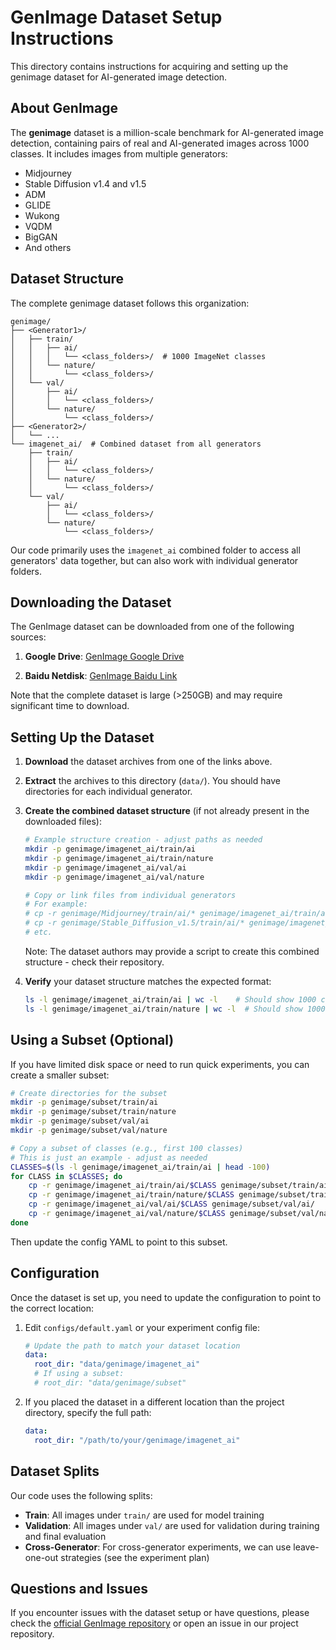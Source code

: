 # GenImage Dataset Setup Instructions

This directory contains instructions for acquiring and setting up the genimage dataset for AI-generated image detection.

## About GenImage

The **genimage** dataset is a million-scale benchmark for AI-generated image detection, containing pairs of real and AI-generated images across 1000 classes. It includes images from multiple generators:

- Midjourney
- Stable Diffusion v1.4 and v1.5
- ADM
- GLIDE
- Wukong
- VQDM
- BigGAN
- And others

## Dataset Structure

The complete genimage dataset follows this organization:

```
genimage/
├── <Generator1>/
│   ├── train/
│   │   ├── ai/
│   │   │   └── <class_folders>/  # 1000 ImageNet classes
│   │   └── nature/
│   │       └── <class_folders>/
│   └── val/
│       ├── ai/
│       │   └── <class_folders>/
│       └── nature/
│           └── <class_folders>/
├── <Generator2>/
│   └── ...
└── imagenet_ai/  # Combined dataset from all generators
    ├── train/
    │   ├── ai/
    │   │   └── <class_folders>/
    │   └── nature/
    │       └── <class_folders>/
    └── val/
        ├── ai/
        │   └── <class_folders>/
        └── nature/
            └── <class_folders>/
```

Our code primarily uses the `imagenet_ai` combined folder to access all generators' data together, but can also work with individual generator folders.

## Downloading the Dataset

The GenImage dataset can be downloaded from one of the following sources:

1. **Google Drive**: [GenImage Google Drive](https://drive.google.com/drive/folders/1NBJQvSCUMY7JBGV_FcGr5lL_Y9LJwe2P)
   
2. **Baidu Netdisk**: [GenImage Baidu Link](https://pan.baidu.com/s/1rlt1mUzG-mJ5Az4cMHHQxg?pwd=x9ah)

Note that the complete dataset is large (>250GB) and may require significant time to download.

## Setting Up the Dataset

1. **Download** the dataset archives from one of the links above.

2. **Extract** the archives to this directory (`data/`). You should have directories for each individual generator.

3. **Create the combined dataset structure** (if not already present in the downloaded files):

   ```bash
   # Example structure creation - adjust paths as needed
   mkdir -p genimage/imagenet_ai/train/ai
   mkdir -p genimage/imagenet_ai/train/nature
   mkdir -p genimage/imagenet_ai/val/ai
   mkdir -p genimage/imagenet_ai/val/nature
   
   # Copy or link files from individual generators
   # For example:
   # cp -r genimage/Midjourney/train/ai/* genimage/imagenet_ai/train/ai/
   # cp -r genimage/Stable_Diffusion_v1.5/train/ai/* genimage/imagenet_ai/train/ai/
   # etc.
   ```

   Note: The dataset authors may provide a script to create this combined structure - check their repository.

4. **Verify** your dataset structure matches the expected format:

   ```bash
   ls -l genimage/imagenet_ai/train/ai | wc -l    # Should show 1000 classes
   ls -l genimage/imagenet_ai/train/nature | wc -l  # Should show 1000 classes
   ```

## Using a Subset (Optional)

If you have limited disk space or need to run quick experiments, you can create a smaller subset:

```bash
# Create directories for the subset
mkdir -p genimage/subset/train/ai
mkdir -p genimage/subset/train/nature
mkdir -p genimage/subset/val/ai
mkdir -p genimage/subset/val/nature

# Copy a subset of classes (e.g., first 100 classes)
# This is just an example - adjust as needed
CLASSES=$(ls -l genimage/imagenet_ai/train/ai | head -100)
for CLASS in $CLASSES; do
    cp -r genimage/imagenet_ai/train/ai/$CLASS genimage/subset/train/ai/
    cp -r genimage/imagenet_ai/train/nature/$CLASS genimage/subset/train/nature/
    cp -r genimage/imagenet_ai/val/ai/$CLASS genimage/subset/val/ai/
    cp -r genimage/imagenet_ai/val/nature/$CLASS genimage/subset/val/nature/
done
```

Then update the config YAML to point to this subset.

## Configuration

Once the dataset is set up, you need to update the configuration to point to the correct location:

1. Edit `configs/default.yaml` or your experiment config file:

   ```yaml
   # Update the path to match your dataset location
   data:
     root_dir: "data/genimage/imagenet_ai"
     # If using a subset:
     # root_dir: "data/genimage/subset"
   ```

2. If you placed the dataset in a different location than the project directory, specify the full path:

   ```yaml
   data:
     root_dir: "/path/to/your/genimage/imagenet_ai"
   ```

## Dataset Splits

Our code uses the following splits:

- **Train**: All images under `train/` are used for model training
- **Validation**: All images under `val/` are used for validation during training and final evaluation
- **Cross-Generator**: For cross-generator experiments, we can use leave-one-out strategies (see the experiment plan)

## Questions and Issues

If you encounter issues with the dataset setup or have questions, please check the [official GenImage repository](https://github.com/GenImage-Dataset/GenImage) or open an issue in our project repository. 